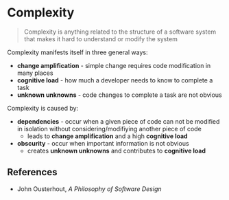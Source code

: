 # Complexity

> Complexity is anything related to the structure of a software system that makes it hard to understand or modify the system

Complexity manifests itself in three general ways:

- **change amplification** - simple change requires code modification in many places
- **cognitive load** - how much a developer needs to know to complete a task
- **unknown unknowns** - code changes to complete a task are not obvious

Complexity is caused by:

- **dependencies** - occur when a given piece of code can not be modified in isolation without considering/modifiying another piece of code
  - leads to **change amplification** and a high **cognitive load**
- **obscurity** - occur when important information is not obvious
  - creates **unknown unknowns** and contributes to **cognitive load**

## References

- John Ousterhout, _A Philosophy of Software Design_
